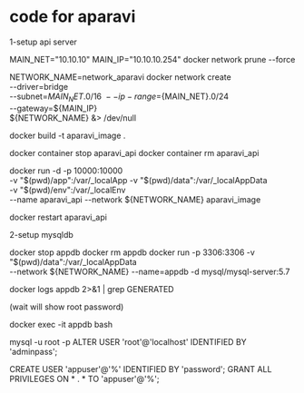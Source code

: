# code for aparavi

1-setup api server

MAIN_NET="10.10.10"
MAIN_IP="10.10.10.254"
docker network prune --force

NETWORK_NAME=network_aparavi
docker network create \
    --driver=bridge \
    --subnet=${MAIN_NET}.0/16 \
    --ip-range=${MAIN_NET}.0/24 \
    --gateway=${MAIN_IP} \
    ${NETWORK_NAME} &> /dev/null

docker build -t aparavi_image .

docker container stop aparavi_api
docker container rm aparavi_api

docker run -d -p 10000:10000 \
  -v "$(pwd)/app":/var/_localApp -v "$(pwd)/data":/var/_localAppData \
  -v "$(pwd)/env":/var/_localEnv \
   --name aparavi_api --network ${NETWORK_NAME} aparavi_image

docker restart aparavi_api

2-setup mysqldb

docker stop appdb
docker rm appdb
docker run -p 3306:3306 -v "$(pwd)/data":/var/_localAppData \
--network ${NETWORK_NAME} --name=appdb -d mysql/mysql-server:5.7

docker logs appdb 2>&1 | grep GENERATED


(wait will show root password)

docker exec -it appdb bash

mysql -u root -p
ALTER USER 'root'@'localhost' IDENTIFIED BY 'adminpass';

CREATE USER 'appuser'@'%' IDENTIFIED BY 'password';
GRANT ALL PRIVILEGES ON * . * TO 'appuser'@'%';

